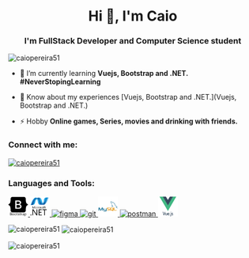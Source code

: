 <h1 align="center">Hi 👋, I'm Caio</h1>
<h3 align="center">I'm FullStack Developer and Computer Science student</h3>

<p align="left"> <img src="https://komarev.com/ghpvc/?username=caiopereira51&label=Profile%20views&color=0e75b6&style=flat" alt="caiopereira51" /> </p>

- 🌱 I’m currently learning **Vuejs, Bootstrap and .NET. #NeverStopingLearning**

- 📄 Know about my experiences [Vuejs, Bootstrap and .NET.](Vuejs, Bootstrap and .NET.)

- ⚡ Hobby **Online games, Series, movies and drinking with friends.**

<h3 align="left">Connect with me:</h3>
<p align="left">
<a href="https://linkedin.com/in/caiopereira51" target="blank"><img align="center" src="https://raw.githubusercontent.com/rahuldkjain/github-profile-readme-generator/master/src/images/icons/Social/linked-in-alt.svg" alt="caiopereira51" height="30" width="40" /></a>
</p>

<h3 align="left">Languages and Tools:</h3>
<p align="left"> <a href="https://getbootstrap.com" target="_blank" rel="noreferrer"> <img src="https://raw.githubusercontent.com/devicons/devicon/master/icons/bootstrap/bootstrap-plain-wordmark.svg" alt="bootstrap" width="40" height="40"/> </a> <a href="https://dotnet.microsoft.com/" target="_blank" rel="noreferrer"> <img src="https://raw.githubusercontent.com/devicons/devicon/master/icons/dot-net/dot-net-original-wordmark.svg" alt="dotnet" width="40" height="40"/> </a> <a href="https://www.figma.com/" target="_blank" rel="noreferrer"> <img src="https://www.vectorlogo.zone/logos/figma/figma-icon.svg" alt="figma" width="40" height="40"/> </a> <a href="https://git-scm.com/" target="_blank" rel="noreferrer"> <img src="https://www.vectorlogo.zone/logos/git-scm/git-scm-icon.svg" alt="git" width="40" height="40"/> </a> <a href="https://www.mysql.com/" target="_blank" rel="noreferrer"> <img src="https://raw.githubusercontent.com/devicons/devicon/master/icons/mysql/mysql-original-wordmark.svg" alt="mysql" width="40" height="40"/> </a> <a href="https://postman.com" target="_blank" rel="noreferrer"> <img src="https://www.vectorlogo.zone/logos/getpostman/getpostman-icon.svg" alt="postman" width="40" height="40"/> </a> <a href="https://vuejs.org/" target="_blank" rel="noreferrer"> <img src="https://raw.githubusercontent.com/devicons/devicon/master/icons/vuejs/vuejs-original-wordmark.svg" alt="vuejs" width="40" height="40"/> </a> </p>

<p><img align="left" src="https://github-readme-stats.vercel.app/api/top-langs?username=caiopereira51&show_icons=true&locale=en&layout=compact" alt="caiopereira51" /></p>

<p>&nbsp;<img align="center" src="https://github-readme-stats.vercel.app/api?username=caiopereira51&show_icons=true&locale=en" alt="caiopereira51" /></p>

<p><img align="center" src="https://github-readme-streak-stats.herokuapp.com/?user=caiopereira51&" alt="caiopereira51" /></p>
